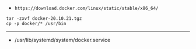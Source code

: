 


- `https://download.docker.com/linux/static/stable/x86_64/`

```
tar -zxvf docker-20.10.21.tgz
cp -p docker/* /usr/bin
```

---
- /usr/lib/systemd/system/docker.service
```



```
